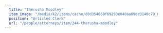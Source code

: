 ```yaml
---
  title: "Therusha Moodley"
  item_image: "/media/k2/items/cache/d0d354668f69293e040aa69de3140c78_L.jpg"
  position: "Articled Clerk"
  url: "/people/attorneys/item/244-therusha-moodley"
---
```


